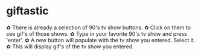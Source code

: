 # giftastic

✿ There is already a selection of 90's tv show buttons.
✿ Click on them to see gif's of those shows.
✿ Type in your favorite 90's tv show and press 'enter'.
✿ A new button will populate with the tv show you entered. Select it.
✿ This will display gif's of the tv show you entered.
